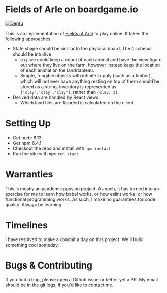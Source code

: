 # Fields of Arle on boardgame.io

[![Depfu](https://badges.depfu.com/badges/ede82a33ca142bfe99428710696ad9b3/overview.svg)](https://depfu.com/github/philihp/fields-of-arle?project_id=5793)

This is an implementation of [Fields of Arle](https://boardgamegeek.com/boardgame/159675/fields-arle) to play online. It takes the following approaches:

* State shape should be similar to the physical board. The `G` schema should be intuitive
  * e.g. we could keep a count of each animal and have the view figure out where they live on the farm, however
    instead keep the location of each animal on the land/tableau.
  * Simple, fungible objects with infinite supply (such as a timber), which will not ever have anything resting on
    top of them should be stored as a string. Inventory is represented as `['clay','clay','clay']`, rather than
    `{clay: 3}`.
* Derived data are handled by React views.
  * Which land tiles are flooded is calculated on the client.
  
# Setting Up

* Get node 8.13
* Get npm 6.4.1
* Checkout the repo and install with `npm install`
* Run the site with `npm run start`

# Warranties

This is mostly an academic passion project. As such, it has turned into an exercise for me to learn how babel works, or how
eslint works, or how functional programming works. As such, I make no guarantees for code quality. Always be learning.

# Timelines

I have resolved to make a commit a day on this project. We'll build something cool someday.

# Bugs & Contributing

If you find a bug, please open a Github issue or better yet a PR. My email should be in the git logs, if you'd like to
contact me.
